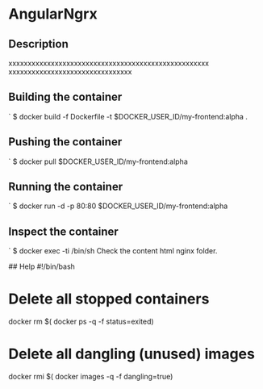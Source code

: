 # AngularNgrx

## Description
xxxxxxxxxxxxxxxxxxxxxxxxxxxxxxxxxxxxxxxxxxxxxxxxxxxx
xxxxxxxxxxxxxxxxxxxxxxxxxxxxxxxx

## Building the container
` $ docker build -f Dockerfile -t $DOCKER_USER_ID/my-frontend:alpha .

## Pushing the container
` $ docker pull $DOCKER_USER_ID/my-frontend:alpha

## Running the container
` $ docker run -d -p 80:80 $DOCKER_USER_ID/my-frontend:alpha

## Inspect the container
` $ docker exec -ti <containerID> /bin/sh
Check the content html nginx folder. 

## Help 
#!/bin/bash
# Delete all stopped containers
docker rm $( docker ps -q -f status=exited)
# Delete all dangling (unused) images
docker rmi $( docker images -q -f dangling=true)
